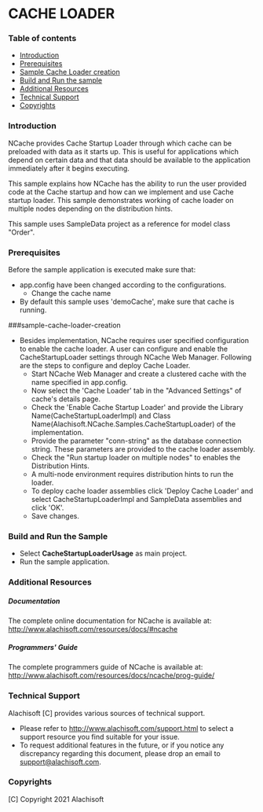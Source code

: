 # CACHE LOADER

### Table of contents

* [Introduction](#introduction)
* [Prerequisites](#prerequisites)
* [Sample Cache Loader creation](#sample-cache-loader-creation)
* [Build and Run the sample](#build-and-run-the-sample)
* [Additional Resources](#additional-resources)
* [Technical Support](#technical-support)
* [Copyrights](#copyrights)

### Introduction

NCache provides Cache Startup Loader through which cache can be preloaded with data as it starts up. This is
useful for applications which depend on certain data and that data should be available to the application
immediately after it begins executing. 

This sample explains how NCache has the ability to run the user provided code at the Cache startup and how can 
we implement and use Cache startup loader. This sample demonstrates working of cache loader on multiple nodes 
depending on the distribution hints.

This sample uses SampleData project as a reference for model class "Order".

### Prerequisites

Before the sample application is executed make sure that:

- app.config have been changed according to the configurations. 
	- Change the cache name
- By default this sample uses 'demoCache', make sure that cache is running. 

###sample-cache-loader-creation

- Besides implementation, NCache requires user specified configuration to enable the cache loader. A user can configure and enable the CacheStartupLoader settings through NCache Web Manager. Following are the steps to configure and deploy Cache Loader.
	- Start NCache Web Manager and create a clustered cache with the name specified in app.config.
	- Now select the 'Cache Loader' tab in the "Advanced Settings" of cache's details page.
	- Check the 'Enable Cache Startup Loader' and provide the Library Name(CacheStartupLoaderImpl) and Class Name(Alachisoft.NCache.Samples.CacheStartupLoader) of the implementation.
	- Provide the parameter "conn-string" as the database connection string. These parameters are provided to the cache loader assembly. 
	- Check the "Run startup loader on multiple nodes" to enables the Distribution Hints.
	- A multi-node environment requires distribution hints to run the loader.
	- To deploy cache loader assemblies click 'Deploy Cache Loader' and select CacheStartupLoaderImpl and SampleData assemblies and click 'OK'.
	- Save changes.
	
### Build and Run the Sample

- Select **CacheStartupLoaderUsage** as main project.
- Run the sample application.

### Additional Resources

##### Documentation
The complete online documentation for NCache is available at:
http://www.alachisoft.com/resources/docs/#ncache

##### Programmers' Guide
The complete programmers guide of NCache is available at:
http://www.alachisoft.com/resources/docs/ncache/prog-guide/

### Technical Support

Alachisoft [C] provides various sources of technical support. 

- Please refer to http://www.alachisoft.com/support.html to select a support resource you find suitable for your issue.
- To request additional features in the future, or if you notice any discrepancy regarding this document, please drop an email to [support@alachisoft.com](mailto:support@alachisoft.com).

### Copyrights

[C] Copyright 2021 Alachisoft 